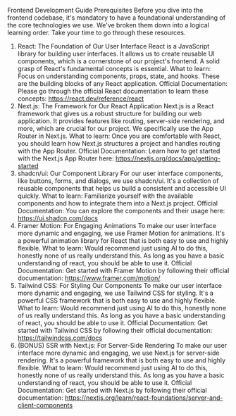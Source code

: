 Frontend Development Guide
Prerequisites
Before you dive into the frontend codebase, it's mandatory to have a foundational understanding of the core technologies we use. We've broken them down into a logical learning order. Take your time to go through these resources.
1. React: The Foundation of Our User Interface
React is a JavaScript library for building user interfaces. It allows us to create reusable UI components, which is a cornerstone of our project's frontend. A solid grasp of React's fundamental concepts is essential.
What to learn: Focus on understanding components, props, state, and hooks. These are the building blocks of any React application.
Official Documentation: Please go through the official React documentation to learn these concepts: https://react.dev/reference/react
2. Next.js: The Framework for Our React Application
Next.js is a React framework that gives us a robust structure for building our web application. It provides features like routing, server-side rendering, and more, which are crucial for our project. We specifically use the App Router in Next.js.
What to learn: Once you are comfortable with React, you should learn how Next.js structures a project and handles routing with the App Router.
Official Documentation: Learn how to get started with the Next.js App Router here: https://nextjs.org/docs/app/getting-started
3. shadcn/ui: Our Component Library
For our user interface components, like buttons, forms, and dialogs, we use shadcn/ui. It's a collection of reusable components that helps us build a consistent and accessible UI quickly.
What to learn: Familiarize yourself with the available components and how to integrate them into a Next.js project.
Official Documentation: You can explore the components and their usage here: https://ui.shadcn.com/docs
4. Framer Motion: For Engaging Animations
To make our user interface more dynamic and engaging, we use Framer Motion for animations. It's a powerful animation library for React that is both easy to use and highly flexible.
What to learn: Would recommend just using AI to do this, honestly none of us really understand this. As long as you have a basic understanding of react, you should be able to use it.
Official Documentation: Get started with Framer Motion by following their official documentation: https://www.framer.com/motion/
5. Tailwind CSS: For Styling Our Components
To make our user interface more dynamic and engaging, we use Tailwind CSS for styling. It's a powerful CSS framework that is both easy to use and highly flexible.
What to learn: Would recommend just using AI to do this, honestly none of us really understand this. As long as you have a basic understanding of react, you should be able to use it.
Official Documentation: Get started with Tailwind CSS by following their official documentation: https://tailwindcss.com/docs
6. (BONUS) SSR with Next.js: For Server-Side Rendering
To make our user interface more dynamic and engaging, we use Next.js for server-side rendering. It's a powerful framework that is both easy to use and highly flexible.
What to learn: Would recommend just using AI to do this, honestly none of us really understand this. As long as you have a basic understanding of react, you should be able to use it.
Official Documentation: Get started with Next.js by following their official documentation: https://nextjs.org/learn/react-foundations/server-and-client-components
